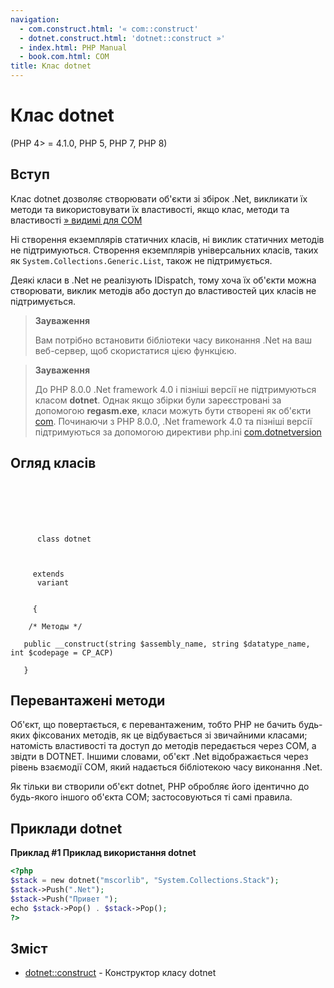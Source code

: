 ```yaml
---
navigation:
  - com.construct.html: '« com::construct'
  - dotnet.construct.html: 'dotnet::construct »'
  - index.html: PHP Manual
  - book.com.html: COM
title: Клас dotnet
---
```

# Клас dotnet

(PHP 4> = 4.1.0, PHP 5, PHP 7, PHP 8)

## Вступ

Клас dotnet дозволяє створювати об'єкти зі збірок .Net, викликати їх методи та використовувати їх властивості, якщо клас, методи та властивості [» видимі для COM](https://docs.microsoft.com/dotnet/api/system.runtime.interopservices.comvisibleattribute)

Ні створення екземплярів статичних класів, ні виклик статичних методів не підтримуються. Створення екземплярів універсальних класів, таких як `System.Collections.Generic.List`, також не підтримується.

Деякі класи в .Net не реалізують IDispatch, тому хоча їх об'єкти можна створювати, виклик методів або доступ до властивостей цих класів не підтримується.

> **Зауваження**
> 
> Вам потрібно встановити бібліотеки часу виконання .Net на ваш веб-сервер, щоб скористатися цією функцією.

> **Зауваження**
> 
> До PHP 8.0.0 .Net framework 4.0 і пізніші версії не підтримуються класом **dotnet**. Однак якщо збірки були зареєстровані за допомогою **regasm.exe**, класи можуть бути створені як об'єкти [com](class.com.html). Починаючи з PHP 8.0.0, .Net framework 4.0 та пізніші версії підтримуються за допомогою директиви php.ini [com.dotnetversion](com.configuration.html#ini.com.dotnet-version)

## Огляд класів

```synopsis

     
    

    
     
      class dotnet
     

    
     extends
      variant
    

     {

    /* Методы */
    
   public __construct(string $assembly_name, string $datatype_name, int $codepage = CP_ACP)

   }
```

## Перевантажені методи

Об'єкт, що повертається, є перевантаженим, тобто PHP не бачить будь-яких фіксованих методів, як це відбувається зі звичайними класами; натомість властивості та доступ до методів передається через COM, а звідти в DOTNET. Іншими словами, об'єкт .Net відображається через рівень взаємодії COM, який надається бібліотекою часу виконання .Net.

Як тільки ви створили об'єкт dotnet, PHP обробляє його ідентично до будь-якого іншого об'єкта COM; застосовуються ті самі правила.

## Приклади dotnet

**Приклад #1 Приклад використання dotnet**

```php
<?php
$stack = new dotnet("mscorlib", "System.Collections.Stack");
$stack->Push(".Net");
$stack->Push("Привет ");
echo $stack->Pop() . $stack->Pop();
?>
```

## Зміст

-   [dotnet::construct](dotnet.construct.html) - Конструктор класу dotnet
